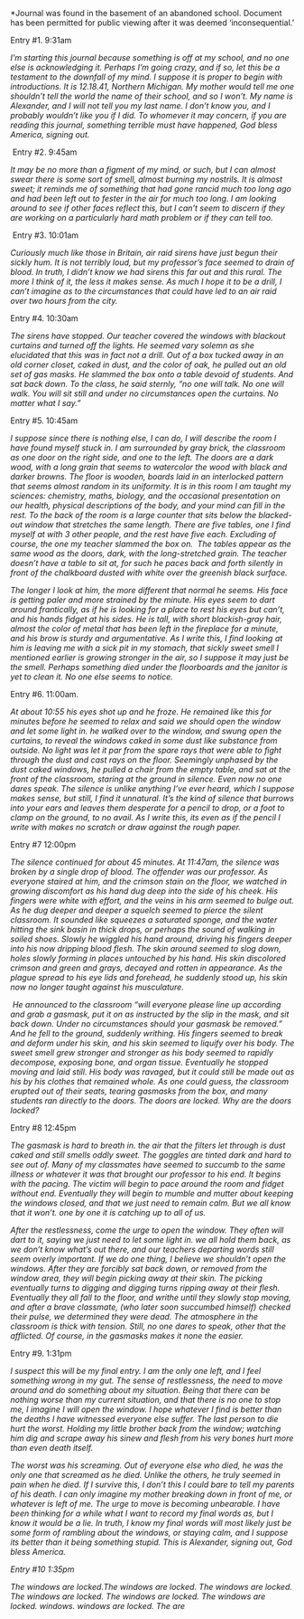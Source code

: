 \*Journal was found in the basement of an abandoned school. Document has been permitted for public viewing after it was deemed ‘inconsequential.’

Entry #1. 9:31am

*I’m starting this journal because something is off at my school, and no one else is acknowledging it. Perhaps I’m going crazy, and if so, let this be a testament to the downfall of my mind. I suppose it is proper to begin with introductions. It is 12.18.41, Northern Michigan. My mother would tell me one shouldn’t tell the world the name of their school, and so I won’t. My name is Alexander, and I will not tell you my last name. I don’t know you, and I probably wouldn’t like you if I did. To whomever it may concern, if you are reading this journal, something terrible must have happened, God bless America, signing out.*

 Entry #2. 9:45am

*It may be no more than a figment of my mind, or such, but I can almost swear there is some sort of smell, almost burning my nostrils. It is almost sweet; it reminds me of something that had gone rancid much too long ago and had been left out to fester in the air for much too long. I am looking around to see if other faces reflect this, but I can’t seem to discern if they are working on a particularly hard math problem or if they can tell too.*

 Entry #3. 10:01am

*Curiously much like those in Britain, air raid sirens have just begun their sickly hum. It is not terribly loud, but my professor’s face seemed to drain of blood. In truth, I didn’t know we had sirens this far out and this rural. The more I think of it, the less it makes sense. As much I hope it to be a drill, I can’t imagine as to the circumstances that could have led to an air raid over two hours from the city.*

Entry #4. 10:30am

*The sirens have stopped. Our teacher covered the windows with blackout curtains and turned off the lights. He seemed vary solemn as she elucidated that this was in fact not a drill. Out of a box tucked away in an old corner closet, caked in dust, and the color of oak, he pulled out an old set of gas masks. He slammed the box onto a table devoid of students. And sat back down. To the class, he said sternly, “no one will talk. No one will walk. You will sit still and under no circumstances open the curtains. No matter what I say.”*

Entry #5. 10:45am

*I suppose since there is nothing else, I can do, I will describe the room I have found myself stuck in. I am surrounded by gray brick, the classroom as one door on the right side, and one to the left. The doors are a dark wood, with a long grain that seems to watercolor the wood with black and darker browns. The floor is wooden, boards laid in an interlocked pattern that seems almost random in its uniformity. It is in this room I am taught my sciences: chemistry, maths, biology, and the occasional presentation on our health, physical descriptions of the body, and your mind can fill in the rest. To the back of the room is a large counter that sits below the blacked-out window that stretches the same length. There are five tables, one I find myself at with 3 other people, and the rest have five each. Excluding of course, the one my teacher slammed the box on.  The tables appear as the same wood as the doors, dark, with the long-stretched grain. The teacher doesn’t have a table to sit at, for such he paces back and forth silently in front of the chalkboard dusted with white over the greenish black surface.*



*The longer I look at him, the more different that normal he seems. His face is getting paler and more strained by the minute. His eyes seem to dart around frantically, as if he is looking for a place to rest his eyes but can’t, and his hands fidget at his sides. He is tall, with short blackish-gray hair, almost the color of metal that has been left in the fireplace for a minute, and his brow is sturdy and argumentative. As I write this, I find looking at him is leaving me with a sick pit in my stomach, that sickly sweet smell I mentioned earlier is growing stronger in the air, so I suppose it may just be the smell. Perhaps something died under the floorboards and the janitor is yet to clean it. No one else seems to notice.*

Entry #6. 11:00am.

*At about 10:55 his eyes shot up and he froze. He remained like this for minutes before he seemed to relax and said we should open the window and let some light in. he walked over to the window, and swung open the curtains, to reveal the windows caked in some dust like substance from outside. No light was let it par from the spare rays that were able to fight through the dust and cast rays on the floor. Seemingly unphased by the dust caked windows, he pulled a chair from the empty table, and sat at the front of the classroom, staring at the ground in silence. Even now no one dares speak. The silence is unlike anything I’ve ever heard, which I suppose makes sense, but still, I find it unnatural. It’s the kind of silence that burrows into your ears and leaves them desperate for a pencil to drop, or a foot to clamp on the ground, to no avail. As I write this, its even as if the pencil I write with makes no scratch or draw against the rough paper.*

Entry #7 12:00pm

*The silence continued for about 45 minutes. At 11:47am, the silence was broken by a single drop of blood. The offender was our professor. As everyone staired at him, and the crimson stain on the floor, we watched in growing discomfort as his hand dug deep into the side of his cheek. His fingers were white with effort, and the veins in his arm seemed to bulge out. As he dug deeper and deeper a squelch seemed to pierce the silent classroom. It sounded like squeezes a saturated sponge, and the water hitting the sink basin in thick drops, or perhaps the sound of walking in soiled shoes. Slowly he wiggled his hand around, driving his fingers deeper into his now dripping blood flesh. The skin around seemed to slog down, holes slowly forming in places untouched by his hand. His skin discolored crimson and green and grays, decayed and rotten in appearance. As the plague spread to his eye lids and forehead, he suddenly stood up, his skin now no longer taught against his musculature.*



 *He announced to the classroom “will everyone please line up according and grab a gasmask, put it on as instructed by the slip in the mask, and sit back down. Under no circumstances should your gasmask be removed.” And he fell to the ground, suddenly writhing. His fingers seemed to break and deform under his skin, and his skin seemed to liquify over his body. The sweet smell grew stronger and stronger as his body seemed to rapidly decompose, exposing bone, and organ tissue. Eventually he stopped moving and laid still. His body was ravaged, but it could still be made out as his by his clothes that remained whole. As one could guess, the classroom erupted out of their seats, tearing gasmasks from the box, and many students ran directly to the doors. The doors are locked. Why are the doors locked?*

Entry #8 12:45pm

*The gasmask is hard to breath in. the air that the filters let through is dust caked and still smells oddly sweet. The goggles are tinted dark and hard to see out of. Many of my classmates have seemed to succumb to the same illness or whatever it was that brought our professor to his end. It begins with the pacing. The victim will begin to pace around the room and fidget without end. Eventually they will begin to mumble and mutter about keeping the windows closed, and that we just need to remain calm. But we all know that it won’t. one by one it is catching up to all of us.*



*After the restlessness, come the urge to open the window. They often will dart to it, saying we just need to let some light in. we all hold them back, as we don’t know what’s out there, and our teachers departing words still seem overly important. If we do one thing, I believe we shouldn’t open the windows. After they are forcibly sat back down, or removed from the window area, they will begin picking away at their skin. The picking eventually turns to digging and digging turns ripping away at their flesh. Eventually they all fall to the floor, and writhe until they slowly stop moving, and after a brave classmate, (who later soon succumbed himself) checked their pulse, we determined they were dead. The atmosphere in the classroom is thick with tension. Still, no one dares to speak, other that the afflicted. Of course, in the gasmasks makes it none the easier.*

Entry #9. 1:31pm

*I suspect this will be my final entry. I am the only one left, and I feel something wrong in my gut. The sense of restlessness, the need to move around and do something about my situation. Being that there can be nothing worse than my current situation, and that there is no one to stop me, I imagine I will open the window. I hope whatever I find is better than the deaths I have witnessed everyone else suffer. The last person to die hurt the worst. Holding my little brother back from the window; watching him dig and scrape away his sinew and flesh from his very bones hurt more than even death itself.*



*The worst was his screaming. Out of everyone else who died, he was the only one that screamed as he died. Unlike the others, he truly seemed in pain when he died. If I survive this, I don’t this I could bare to tell my parents of his death. I can only imagine my mother breaking down in front of me, or whatever is left of me. The urge to move is becoming unbearable. I have been thinking for a while what I want to record my final words as, but I know it would be a lie. In truth, I know my final words will most likely just be some form of rambling about the windows, or staying calm, and I suppose its better than it being something stupid. This is Alexander, signing out, God bless America.*

*Entry #10 1:35pm*

*The windows are locked.The windows are locked. The windows are locked. The windows are locked. The windows are locked. The windows are locked. windows. windows are locked. The are*

 